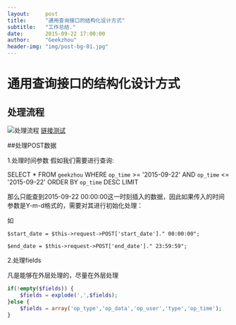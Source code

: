 ```yaml
---
layout:     post
title:      "通用查询接口的结构化设计方式"
subtitle:   "工作总结."
date:       2015-09-22 17:00:00
author:     "Geekzhou"
header-img: "img/post-bg-01.jpg"
---
```


# 通用查询接口的结构化设计方式


## 处理流程
![处理流程](http://www.geekzhou.com/img/201509221751.png)
[链接测试](http://www.baidu.com)

##处理POST数据

1.处理时间参数
假如我们需要进行查询:

SELECT * FROM `geekzhou` WHERE `op_time` >= '2015-09-22' AND `op_time` <= '2015-09-22' ORDER BY `op_time` DESC LIMIT

那么只能查到2015-09-22 00:00:00这一时刻插入的数据，因此如果传入的时间参数是Y-m-d格式的，需要对其进行初始化处理：

如

`$start_date = $this->request->POST['start_date']." 00:00:00";`

`$end_date = $this->request->POST['end_date']." 23:59:59";`

2.处理fields

凡是能够在外层处理的，尽量在外层处理


```php
if(!empty($fields)) {
    $fields = explode(',',$fields);
}else {
    $fields = array('op_type','op_data','op_user','type','op_time');
}

```
